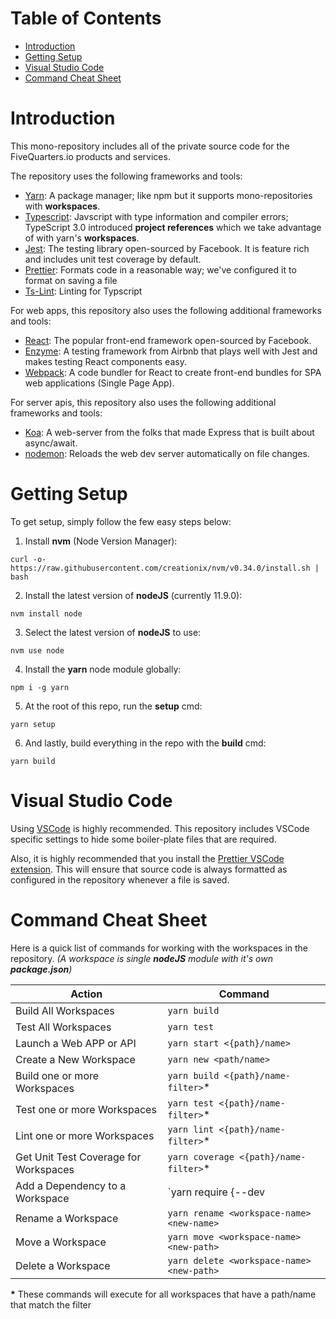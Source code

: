 # Table of Contents

- [Introduction](#Introduction)
- [Getting Setup](#Getting%20Setup)
- [Visual Studio Code](#Visual%20Studio%20Code)
- [Command Cheat Sheet](#Command%20Cheat%20Sheet)

# Introduction

This mono-repository includes all of the private source code for the FiveQuarters.io products and services.

The repository uses the following frameworks and tools:

- [Yarn](https://yarnpkg.com/en/): A package manager; like npm but it supports mono-repositories with **workspaces**.
- [Typescript](https://www.typescriptlang.org/): Javscript with type information and compiler errors; TypeScript 3.0 introduced **project references** which we take advantage of with yarn's **workspaces**.
- [Jest](https://jestjs.io/en/): The testing library open-sourced by Facebook. It is feature rich and includes unit test coverage by default.
- [Prettier](https://prettier.io/): Formats code in a reasonable way; we've configured it to format on saving a file
- [Ts-Lint](https://palantir.github.io/tslint/): Linting for Typscript

For web apps, this repository also uses the following additional frameworks and tools:

- [React](https://reactjs.org/): The popular front-end framework open-sourced by Facebook.
- [Enzyme](https://airbnb.io/enzyme/): A testing framework from Airbnb that plays well with Jest and makes testing React components easy.
- [Webpack](https://webpack.js.org/): A code bundler for React to create front-end bundles for SPA web applications (Single Page App).

For server apis, this repository also uses the following additional frameworks and tools:

- [Koa](https://koajs.com/): A web-server from the folks that made Express that is built about async/await.
- [nodemon](https://nodemon.io/): Reloads the web dev server automatically on file changes.

# Getting Setup

To get setup, simply follow the few easy steps below:

1. Install **nvm** (Node Version Manager):

```
curl -o- https://raw.githubusercontent.com/creationix/nvm/v0.34.0/install.sh | bash
```

2. Install the latest version of **nodeJS** (currently 11.9.0):

```
nvm install node
```

3. Select the latest version of **nodeJS** to use:

```
nvm use node
```

4. Install the **yarn** node module globally:

```
npm i -g yarn
```

5. At the root of this repo, run the **setup** cmd:

```
yarn setup
```

6. And lastly, build everything in the repo with the **build** cmd:

```
yarn build
```

# Visual Studio Code

Using [VSCode](https://code.visualstudio.com/) is highly recommended. This repository includes VSCode specific settings to hide some boiler-plate files that are required.

Also, it is highly recommended that you install the [Prettier VSCode extension](https://marketplace.visualstudio.com/items?itemName=esbenp.prettier-vscode). This will ensure that source code is always formatted as configured in the repository whenever a file is saved.

# Command Cheat Sheet

Here is a quick list of commands for working with the workspaces in the repository. _(A workspace is single **nodeJS** module with it's own **package.json**)_

| Action                                | Command                                                      |
| ------------------------------------- | ------------------------------------------------------------ |
| Build All Workspaces                  | `yarn build`                                                 |
| Test All Workspaces                   | `yarn test`                                                  |
| Launch a Web APP or API               | `yarn start <{path}/name>`                                   |
| Create a New Workspace                | `yarn new <path/name>`                                       |
| Build one or more Workspaces          | `yarn build <{path}/name-filter>`\*                          |
| Test one or more Workspaces           | `yarn test <{path}/name-filter>`\*                           |
| Lint one or more Workspaces           | `yarn lint <{path}/name-filter>`\*                           |
| Get Unit Test Coverage for Workspaces | `yarn coverage <{path}/name-filter>`\*                       |
| Add a Dependency to a Workspace       | `yarn require <workspace-name> <dependency-name> {--dev|-D}` |
| Rename a Workspace                    | `yarn rename <workspace-name> <new-name>`                    |
| Move a Workspace                      | `yarn move <workspace-name> <new-path>`                      |
| Delete a Workspace                    | `yarn delete <workspace-name> <new-path>`                    |

**\*** These commands will execute for all workspaces that have a path/name that match the filter
